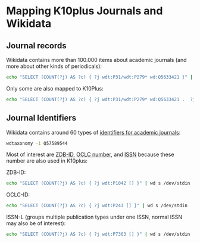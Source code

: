 # Mapping K10plus Journals and Wikidata

## Journal records

Wikidata contains more than 100.000 items about academic journals (and more about other kinds of periodicals):

~~~sh
echo "SELECT (COUNT(?j) AS ?c) { ?j wdt:P31/wdt:P279* wd:Q5633421 }" | wd s /dev/stdin
~~~

Only some are also mapped to K10Plus:

~~~sh
echo "SELECT (COUNT(?j) AS ?c) { ?j wdt:P31/wdt:P279* wd:Q5633421 .  ?j wdt:P6721 [] }" | wd s /dev/stdin
~~~

## Journal Identifiers

Wikidata contains around 60 types of [identifiers for academic journals](Q57589544):

~~~sh
wdtaxonomy -i Q57589544
~~~

Most of interest are [ZDB-ID](P1042), [OCLC number](P243), and  [ISSN](P7363) because these number are also used in K10plus:

ZDB-ID:

~~~sh
echo "SELECT (COUNT(?j) AS ?c) { ?j wdt:P1042 [] }" | wd s /dev/stdin
~~~

OCLC-ID:

~~~sh
echo "SELECT (COUNT(?j) AS ?c) { ?j wdt:P243 [] }" | wd s /dev/stdin
~~~

ISSN-L (groups multiple publication types under one ISSN, normal ISSN may also be of interest):

~~~sh
echo "SELECT (COUNT(?j) AS ?c) { ?j wdt:P7363 [] }" | wd s /dev/stdin
~~~

